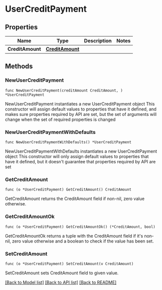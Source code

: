 # UserCreditPayment

## Properties

Name | Type | Description | Notes
------------ | ------------- | ------------- | -------------
**CreditAmount** | [**CreditAmount**](CreditAmount.md) |  | 

## Methods

### NewUserCreditPayment

`func NewUserCreditPayment(creditAmount CreditAmount, ) *UserCreditPayment`

NewUserCreditPayment instantiates a new UserCreditPayment object
This constructor will assign default values to properties that have it defined,
and makes sure properties required by API are set, but the set of arguments
will change when the set of required properties is changed

### NewUserCreditPaymentWithDefaults

`func NewUserCreditPaymentWithDefaults() *UserCreditPayment`

NewUserCreditPaymentWithDefaults instantiates a new UserCreditPayment object
This constructor will only assign default values to properties that have it defined,
but it doesn't guarantee that properties required by API are set

### GetCreditAmount

`func (o *UserCreditPayment) GetCreditAmount() CreditAmount`

GetCreditAmount returns the CreditAmount field if non-nil, zero value otherwise.

### GetCreditAmountOk

`func (o *UserCreditPayment) GetCreditAmountOk() (*CreditAmount, bool)`

GetCreditAmountOk returns a tuple with the CreditAmount field if it's non-nil, zero value otherwise
and a boolean to check if the value has been set.

### SetCreditAmount

`func (o *UserCreditPayment) SetCreditAmount(v CreditAmount)`

SetCreditAmount sets CreditAmount field to given value.



[[Back to Model list]](../README.md#documentation-for-models) [[Back to API list]](../README.md#documentation-for-api-endpoints) [[Back to README]](../README.md)


